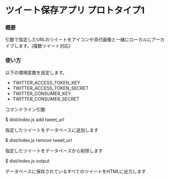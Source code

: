 ツイート保存アプリ プロトタイプ1
====

### 概要

引数で指定したURLのツイートをアイコンや添付画像と一緒にローカルにアーカイブします。(複数ツイート対応)

### 使い方

以下の環境変数を設定します。

- TWITTER_ACCESS_TOKEN_KEY
- TWITTER_ACCESS_TOKEN_SECRET
- TWITTER_CONSUMER_KEY
- TWITTER_CONSUMER_SECRET

コマンドライン引数

$ dist/index.js add tweet_url

指定したツイートをデータベースに追加します

$ dist/index.js remove tweet_url

指定したツイートをデータベースから削除します

$ dist/index.js output

データベースに保存されているすべてのツイートをHTMLに出力します
